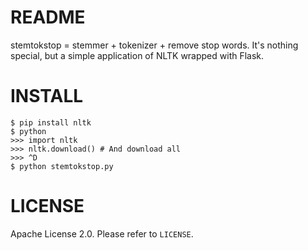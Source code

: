 README
======
stemtokstop = stemmer + tokenizer + remove stop words.  It's nothing special, but a simple application of NLTK wrapped with Flask.


INSTALL
=======
    $ pip install nltk
    $ python
    >>> import nltk
    >>> nltk.download() # And download all
    >>> ^D
    $ python stemtokstop.py


LICENSE
=======
Apache License 2.0.  Please refer to `LICENSE`.
